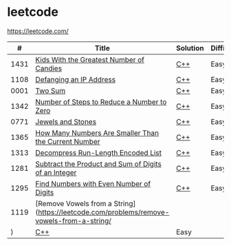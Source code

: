 # leetcode
https://leetcode.com/

| #  | Title | Solution | Difficulty |
| ------------- | ------------- | ------------- | ------------- |
| 1431 | [Kids With the Greatest Number of Candies](https://leetcode.com/problems/kids-with-the-greatest-number-of-candies/) | [C++](https://github.com/Glees0n/leetcode/blob/master/greatest-number-of-candies/greatest-number-of-candies.cpp) | Easy |
| 1108 | [Defanging an IP Address](https://leetcode.com/problems/defanging-an-ip-address/) | [C++](https://github.com/Glees0n/leetcode/blob/master/defanging-ip-address/defanging-ip-address.cpp) | Easy |
| 0001 | [Two Sum](https://leetcode.com/problems/two-sum/) | [C++](https://github.com/Glees0n/leetcode/blob/master/two-sum/two-sum.cpp) | Easy |  
| 1342 | [Number of Steps to Reduce a Number to Zero](https://leetcode.com/problems/number-of-steps-to-reduce-a-number-to-zero/) | [C++](https://github.com/Glees0n/leetcode/blob/master/reduce-to-zero/reduce-to-zero.cpp) | Easy |  
| 0771 | [Jewels and Stones](https://leetcode.com/problems/jewels-and-stones/) | [C++](https://github.com/Glees0n/leetcode/blob/master/jewels-and-stones/jewels-and-stones.cpp) | Easy |  
| 1365 | [How Many Numbers Are Smaller Than the Current Number](https://leetcode.com/problems/how-many-numbers-are-smaller-than-the-current-number/) | [C++](https://github.com/Glees0n/leetcode/blob/master/smaller-than-current-number/smaller-than-current-number.cpp) | Easy |  
| 1313 | [Decompress Run-Length Encoded List](https://leetcode.com/problems/decompress-run-length-encoded-list/) | [C++](https://github.com/Glees0n/leetcode/blob/master/decompass-encoded-list/decompass-encoded-list.cpp) | Easy |  
| 1281 | [Subtract the Product and Sum of Digits of an Integer](https://leetcode.com/problems/subtract-the-product-and-sum-of-digits-of-an-integer/) | [C++](https://github.com/Glees0n/leetcode/blob/master/subtract-product-and-sum/subtract-product-and-sum.cpp) | Easy |  
| 1295 | [Find Numbers with Even Number of Digits](https://leetcode.com/problems/find-numbers-with-even-number-of-digits/) | [C++](https://github.com/Glees0n/leetcode/blob/master/find-numbers-with-even-digits/find-numbers-with-even-digits.cpp) | Easy |
| 1119 | [Remove Vowels from a String](https://leetcode.com/problems/remove-vowels-from-a-string/
) | [C++](https://github.com/Glees0n/leetcode/tree/master/remove-vowels-from-string) | Easy |
